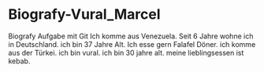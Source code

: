 # Biografy-Vural_Marcel
Biografy Aufgabe mit Git
Ich komme aus Venezuela. Seit 6 Jahre wohne ich in Deutschland. ich bin 37 Jahre Alt. Ich esse gern Falafel Döner.
ich komme aus der Türkei. ich bin vural. ich bin 30 jahre alt. meine lieblingsessen ist kebab.
